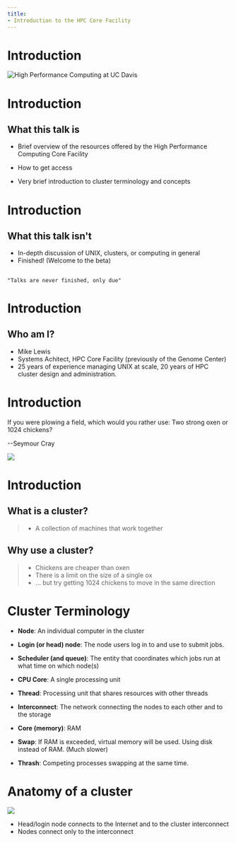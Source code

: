 ```yaml
---
title:
- Introduction to the HPC Core Facility
---
```


# Introduction

![High Performance Computing at UC Davis](images/HPC-unit-signature.png)

# Introduction

## What this talk is

* Brief overview of the resources offered by the High Performance Computing
  Core Facility

* How to get access

* Very brief introduction to cluster terminology and concepts

# Introduction

## What this talk isn't

* In-depth discussion of UNIX, clusters, or computing in general
* Finished!  (Welcome to the beta)

##

	"Talks are never finished, only due"

# Introduction

## Who am I?

* Mike Lewis
* Systems Achitect, HPC Core Facility (previously of the Genome Center)
* 25 years of experience managing UNIX at scale, 20 years of HPC cluster
  design and administration.

# Introduction

If you were plowing a field, which would you rather use: Two strong oxen 
or 1024 chickens?

--Seymour Cray

![](images/CrayXMP_Feathered.jpg)

# Introduction

## What is a cluster?

> - A collection of machines that work together

## Why use a cluster?

> - Chickens are cheaper than oxen
> - There is a limit on the size of a single ox
> - ... but try getting 1024 chickens to move in the same direction

# Cluster Terminology

* **Node**:
An individual computer in the cluster

* **Login (or head) node**:
The node users log in to and use to submit jobs.

* **Scheduler (and queue)**:
The entity that coordinates which jobs run at what time on which node(s)

* **CPU Core**:
A single processing unit

* **Thread**:
Processing unit that shares resources with other threads

* **Interconnect**:
The network connecting the nodes to each other and to the storage

* **Core (memory)**:
RAM

* **Swap**:
If RAM is exceeded, virtual memory will be used.  Using disk instead of RAM.
(Much slower)

* **Thrash**:
Competing processes swapping at the same time.

# Anatomy of a cluster

![](images/cluster_diagram.png)

* Head/login node connects to the Internet and to the cluster interconnect
* Nodes connect only to the interconnect
